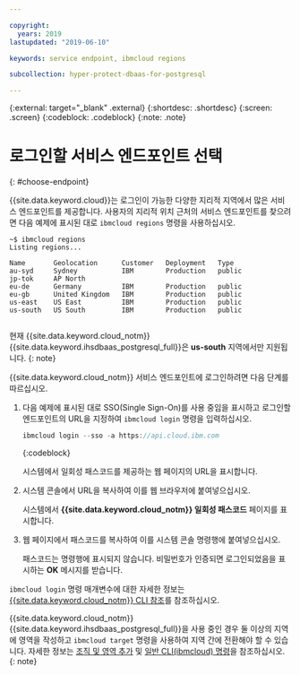 ```yaml
---

copyright:
  years: 2019
lastupdated: "2019-06-10"

keywords: service endpoint, ibmcloud regions

subcollection: hyper-protect-dbaas-for-postgresql

---
```


{:external: target="_blank" .external}
{:shortdesc: .shortdesc}
{:screen: .screen}
{:codeblock: .codeblock}
{:note: .note}


# 로그인할 서비스 엔드포인트 선택
{: #choose-endpoint}

{{site.data.keyword.cloud}}는 로그인이 가능한 다양한 지리적 지역에서 많은 서비스 엔드포인트를 제공합니다.
사용자의 지리적 위치 근처의 서비스 엔드포인트를 찾으려면 다음 예제에 표시된 대로 `ibmcloud regions` 명령을 사용하십시오.

<pre><code class="hljs">~$ ibmcloud regions
Listing regions...

Name       Geolocation      Customer   Deployment   Type
au-syd     Sydney           IBM        Production   public
jp-tok     AP North
eu-de      Germany          IBM        Production   public
eu-gb      United Kingdom   IBM        Production   public
us-east    US East          IBM        Production   public
us-south   US South         IBM        Production   public

</code></pre>

현재 {{site.data.keyword.cloud_notm}} {{site.data.keyword.ihsdbaas_postgresql_full}}은 **us-south** 지역에서만 지원됩니다.
{: note}

{{site.data.keyword.cloud_notm}} 서비스 엔드포인트에 로그인하려면 다음 단계를 따르십시오.

1. 다음 예제에 표시된 대로 SSO(Single Sign-On)를 사용 중임을 표시하고 로그인할 엔드포인트의 URL을 지정하여 `ibmcloud login` 명령을 입력하십시오.

      ```javascript
   ibmcloud login --sso -a https://api.cloud.ibm.com
   ```
   {:codeblock}

   시스템에서 일회성 패스코드를 제공하는 웹 페이지의 URL을 표시합니다.

2. 시스템 콘솔에서 URL을 복사하여 이를 웹 브라우저에 붙여넣으십시오.

   시스템에서 **{{site.data.keyword.cloud_notm}} 일회성 패스코드** 페이지를 표시합니다.

3. 웹 페이지에서 패스코드를 복사하여 이를 시스템 콘솔 명령행에 붙여넣으십시오.

   패스코드는 명령행에 표시되지 않습니다. 비밀번호가 인증되면 로그인되었음을 표시하는 **OK** 메시지를 받습니다.

`ibmcloud login` 명령 매개변수에 대한 자세한 정보는 [{{site.data.keyword.cloud_notm}} CLI 참조](/docs/cli/reference/ibmcloud?topic=cloud-cli-ibmcloud_cli#ibmcloud_login)를 참조하십시오.

{{site.data.keyword.cloud_notm}} {{site.data.keyword.ihsdbaas_postgresql_full}}을 사용 중인 경우 둘 이상의 지역에 영역을 작성하고 `ibmcloud target` 명령을 사용하여 지역 간에 전환해야 할 수 있습니다. 자세한 정보는
[조직 및 영역 추가](/docs/account?topic=account-orgsspacesusers#orgsspacesusers)
및 [일반 CLI(ibmcloud) 명령](/docs/cli/reference/ibmcloud?topic=cloud-cli-ibmcloud_cli#bluemix_target)을 참조하십시오.
{: note}
